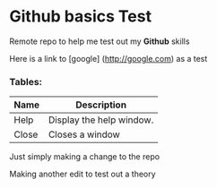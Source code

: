 # Github basics Test
Remote repo to help me test out my **Github** skills

Here is a link to [google] (http://google.com) as a test

### Tables:

| Name | Description          |
| ------------- | ----------- |
| Help      | Display the help window.|
| Close     | Closes a window     |

Just simply making a change to the repo

Making another edit to test out a theory
